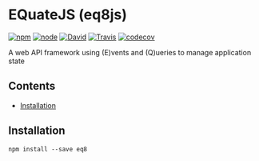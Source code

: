 # EQuateJS (eq8js)

[![npm](https://img.shields.io/npm/v/eq8.svg?maxAge=2592000)](https://npmjs.com/package/eq8) [![node](https://img.shields.io/node/v/eq8.svg?maxAge=2592000)](https://npmjs.com/package/eq8) [![David](https://img.shields.io/david/eq8/eq8js.svg?maxAge=2592000)](https://david-dm.org/eq8/eq8js) [![Travis](https://travis-ci.org/eq8/eq8js.svg?branch=master)](https://travis-ci.org/eq8/eq8js) [![codecov](https://codecov.io/gh/eq8/eq8js/branch/master/graph/badge.svg)](https://codecov.io/gh/eq8/eq8js)

A web API framework using (E)vents and (Q)ueries to manage application state

<!-- START doctoc generated TOC please keep comment here to allow auto update -->
<!-- DON'T EDIT THIS SECTION, INSTEAD RE-RUN doctoc TO UPDATE -->
## Contents

- [Installation](#installation)

<!-- END doctoc generated TOC please keep comment here to allow auto update -->

## Installation

```
npm install --save eq8
```
